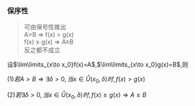 ### 保序性

> 可由保号性推出  
> A>B ⇒ f(x) > g(x)  
> f(x) ≥ g(x) ⇒ A≥B  
> 反之都不成立  

设$\lim\limits_{x\to x_0}f(x)=A$,$\lim\limits_{x\to x_0}g(x)=B$,则
	
(1)$若A>B \Rightarrow \exists \delta>0,当x \in \mathring{U}(x_0,\delta)时,f(x)>g(x)$
	
(2)$若\exists \delta>0,当x \in \mathring{U}(x_0,\delta)时,f(x)\ge g(x) \Rightarrow A \ge B$

